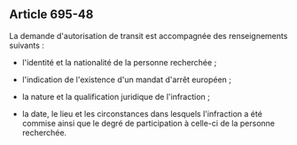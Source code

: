 Article 695-48
----
La demande d'autorisation de transit est accompagnée des renseignements suivants
:

- l'identité et la nationalité de la personne recherchée ;

- l'indication de l'existence d'un mandat d'arrêt européen ;

- la nature et la qualification juridique de l'infraction ;

- la date, le lieu et les circonstances dans lesquels l'infraction a été commise
ainsi que le degré de participation à celle-ci de la personne recherchée.
